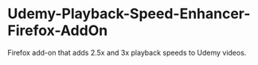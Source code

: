 # Udemy-Playback-Speed-Enhancer-Firefox-AddOn
 Firefox add-on that adds 2.5x and 3x playback speeds to Udemy videos.
